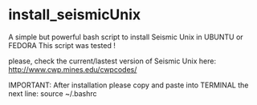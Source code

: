 # install_seismicUnix
A simple but powerful bash script to install Seismic Unix in UBUNTU or FEDORA
This script was tested ! 

please, check the current/lastest version of Seismic Unix here:
http://www.cwp.mines.edu/cwpcodes/

IMPORTANT: After installation please copy and paste into TERMINAL the next line:
source ~/.bashrc


